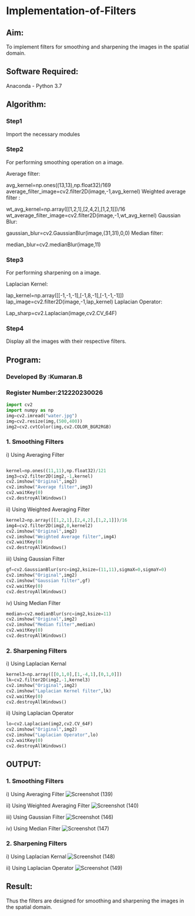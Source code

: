 # Implementation-of-Filters
## Aim:
To implement filters for smoothing and sharpening the images in the spatial domain.

## Software Required:
Anaconda - Python 3.7

## Algorithm:
### Step1
Import the necessary modules

### Step2
For performing smoothing operation on a image.

Average filter:

avg_kernel=np.ones((13,13),np.float32)/169
average_filter_image=cv2.filter2D(image,-1,avg_kernel)
Weighted average filter :

wt_avg_kernel=np.array([[1,2,1],[2,4,2],[1,2,1]])/16
wt_average_filter_image=cv2.filter2D(image,-1,wt_avg_kernel)
Gaussian Blur:

gaussian_blur=cv2.GaussianBlur(image,(31,31),0,0)
Median filter:

median_blur=cv2.medianBlur(image,11)

### Step3
For performing sharpening on a image.

Laplacian Kernel:

lap_kernel=np.array([[-1,-1,-1],[-1,8,-1],[-1,-1,-1]])
lap_image=cv2.filter2D(image,-1,lap_kernel)
Laplacian Operator:

Lap_sharp=cv2.Laplacian(image,cv2.CV_64F)

### Step4
Display all the images with their respective filters.


## Program:
### Developed By   :Kumaran.B
### Register Number:212220230026
```Python
import cv2
import numpy as np
img=cv2.imread("water.jpg")
img=cv2.resize(img,(500,400))
img2=cv2.cvtColor(img,cv2.COLOR_BGR2RGB)
```
### 1. Smoothing Filters
i) Using Averaging Filter
```Python

kernel=np.ones((11,11),np.float32)/121
img3=cv2.filter2D(img2,-1,kernel)
cv2.imshow("Original",img2)
cv2.imshow("Average filter",img3)
cv2.waitKey(0)
cv2.destroyAllWindows()

```
ii) Using Weighted Averaging Filter
```Python
kernel2=np.array([[1,2,1],[2,4,2],[1,2,1]])/16
img4=cv2.filter2D(img2,0,kernel2)
cv2.imshow("Original",img2)
cv2.imshow("Weighted Average filter",img4)
cv2.waitKey(0)
cv2.destroyAllWindows()
```

iii) Using Gaussian Filter
```Python
gf=cv2.GaussianBlur(src=img2,ksize=(11,11),sigmaX=0,sigmaY=0)
cv2.imshow("Original",img2)
cv2.imshow("Gaussian filter",gf)
cv2.waitKey(0)
cv2.destroyAllWindows()
```

iv) Using Median Filter
```Python
median=cv2.medianBlur(src=img2,ksize=11)
cv2.imshow("Original",img2)
cv2.imshow("Median filter",median)
cv2.waitKey(0)
cv2.destroyAllWindows()
```

### 2. Sharpening Filters
i) Using Laplacian Kernal
```Python
kernel3=np.array([[0,1,0],[1,-4,1],[0,1,0]])
lk=cv2.filter2D(img2,-1,kernel3)
cv2.imshow("Original",img2)
cv2.imshow("Laplacian Kernel filter",lk)
cv2.waitKey(0)
cv2.destroyAllWindows()
```
ii) Using Laplacian Operator
```Python
lo=cv2.Laplacian(img2,cv2.CV_64F)
cv2.imshow("Original",img2)
cv2.imshow("Laplacian Operator",lo)
cv2.waitKey(0)
cv2.destroyAllWindows()
```

## OUTPUT:
### 1. Smoothing Filters

i) Using Averaging Filter
![Screenshot (139)](https://user-images.githubusercontent.com/75243072/166453290-0ebe97b3-9280-4909-8bab-cfc9d0168f3d.png)

ii) Using Weighted Averaging Filter
![Screenshot (140)](https://user-images.githubusercontent.com/75243072/166453449-a05ef607-5767-4bab-8960-29b23825fa07.png)

iii) Using Gaussian Filter
![Screenshot (146)](https://user-images.githubusercontent.com/75243072/166920109-a35d82fb-7a47-4fb7-b41d-d2fa33510085.png)

iv) Using Median Filter
![Screenshot (147)](https://user-images.githubusercontent.com/75243072/166920164-e2a42b52-2c95-4ad5-b2f6-28a732773b0a.png)

### 2. Sharpening Filters

i) Using Laplacian Kernal
![Screenshot (148)](https://user-images.githubusercontent.com/75243072/166920308-b991b1b9-37c6-442f-8694-51cac7ef53b8.png)


ii) Using Laplacian Operator
![Screenshot (149)](https://user-images.githubusercontent.com/75243072/166920484-9632a09e-62e5-4fde-8dc1-4b319fe59cbb.png)


## Result:
Thus the filters are designed for smoothing and sharpening the images in the spatial domain.
